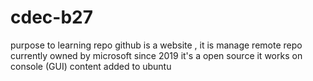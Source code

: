 # cdec-b27
purpose to learning repo
github is a website , it is manage remote repo
currently owned by microsoft since 2019
it's a open source
it works on console (GUI)
content added to ubuntu
